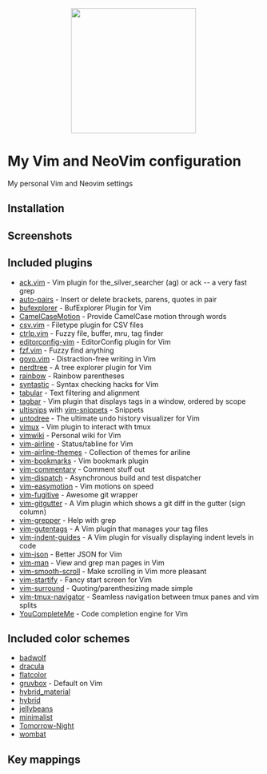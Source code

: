 <div align="center">

<img src="http://icons.iconarchive.com/icons/bokehlicia/captiva/256/vim-icon.png" height="250px" width="250px">

</div>

# My Vim and NeoVim configuration
My personal Vim and Neovim settings

## Installation

## Screenshots

## Included plugins
* [ack.vim](https://github.com/mileszs/ack.vim) -  Vim plugin for the_silver_searcher (ag) or ack -- a very fast grep
* [auto-pairs](https://github.com/jiangmiao/auto-pairs) - Insert or delete brackets, parens, quotes in pair
* [bufexplorer](https://github.com/jlanzarotta/bufexplorer) - BufExplorer Plugin for Vim
* [CamelCaseMotion](https://github.com/bkad/CamelCaseMotion) - Provide CamelCase motion through words
* [csv.vim](https://github.com/chrisbra/csv.vim) - Filetype plugin for CSV files 
* [ctrlp.vim](https://github.com/ctrlpvim/ctrlp.vim) - Fuzzy file, buffer, mru, tag finder
* [editorconfig-vim](https://github.com/editorconfig/editorconfig-vim) - EditorConfig plugin for Vim
* [fzf.vim](https://github.com/junegunn/fzf.vim) - Fuzzy find anything
* [goyo.vim](https://github.com/junegunn/goyo.vim) - Distraction-free writing in Vim
* [nerdtree](https://github.com/scrooloose/nerdtree) - A tree explorer plugin for Vim
* [rainbow](https://github.com/luochen1990/rainbow) - Rainbow parentheses
* [syntastic](https://github.com/vim-syntastic/syntastic) - Syntax checking hacks for Vim
* [tabular](https://github.com/godlygeek/tabular) - Text filtering and alignment
* [tagbar](https://github.com/majutsushi/tagbar) - Vim plugin that displays tags in a window, ordered by scope
* [ultisnips](https://github.com/SirVer/ultisnips) with [vim-snippets](https://github.com/honza/vim-snippets) - Snippets
* [untodree](https://github.com/mbbill/undotree) - The ultimate undo history visualizer for Vim
* [vimux](https://github.com/benmills/vimux) - Vim plugin to interact with tmux   
* [vimwiki](https://github.com/vimwiki/vimwiki) - Personal wiki for Vim
* [vim-airline](https://github.com/vim-airline/vim-airline) - Status/tabline for Vim
* [vim-airline-themes](https://github.com/vim-airline/vim-airline-themes) - Collection of themes for ariline
* [vim-bookmarks](https://github.com/MattesGroeger/vim-bookmarks) - Vim bookmark plugin
* [vim-commentary](https://github.com/tpope/vim-commentary) - Comment stuff out
* [vim-dispatch](https://github.com/tpope/vim-dispatch) - Asynchronous build and test dispatcher
* [vim-easymotion](https://github.com/easymotion/vim-easymotion) - Vim motions on speed
* [vim-fugitive](https://github.com/tpope/vim-fugitive) - Awesome git wrapper
* [vim-gitgutter](https://github.com/airblade/vim-gitgutter) - A Vim plugin which shows a git diff in the gutter (sign column)
* [vim-grepper](https://github.com/mhinz/vim-grepper) - Help with grep 
* [vim-gutentags](https://github.com/ludovicchabant/vim-gutentags) - A Vim plugin that manages your tag files 
* [vim-indent-guides](https://github.com/nathanaelkane/vim-indent-guides) - A Vim plugin for visually displaying indent levels in code
* [vim-json](https://github.com/elzr/vim-json) - Better JSON for Vim
* [vim-man](https://github.com/vim-utils/vim-man) - View and grep man pages in Vim
* [vim-smooth-scroll](https://github.com/terryma/vim-smooth-scroll) - Make scrolling in Vim more pleasant 
* [vim-startify](https://github.com/mhinz/vim-startify) - Fancy start screen for Vim
* [vim-surround](https://github.com/tpope/vim-surround) - Quoting/parenthesizing made simple
* [vim-tmux-navigator](https://github.com/christoomey/vim-tmux-navigator) - Seamless navigation between tmux panes and vim splits 
* [YouCompleteMe](https://github.com/Valloric/YouCompleteMe) - Code completion engine for Vim

## Included color schemes
* [badwolf](https://github.com/sjl/badwolf)
* [dracula](https://github.com/dracula/vim)
* [flatcolor](https://github.com/MaxSt/FlatColor)
* [gruvbox](https://github.com/morhetz/gruvbox) - Default on Vim
* [hybrid_material](https://github.com/kristijanhusak/vim-hybrid-material)
* [hybrid](https://github.com/w0ng/vim-hybrid)
* [jellybeans](https://github.com/nanotech/jellybeans.vim)
* [minimalist](https://github.com/dikiaap/minimalist)
* [Tomorrow-Night](https://github.com/chriskempson/vim-tomorrow-theme)
* [wombat](https://github.com/vim-scripts/Wombat)

## Key mappings

